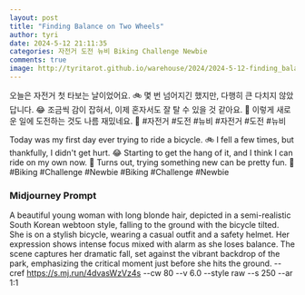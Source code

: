 ```yaml
---
layout: post
title: "Finding Balance on Two Wheels"
author: tyri
date: 2024-5-12 21:11:35
categories: 자전거 도전 뉴비 Biking Challenge Newbie
comments: true
image: http://tyritarot.github.io/warehouse/2024/2024-5-12-finding_balance_on_two_wheels_title.png
---
```


오늘은 자전거 첫 타보는 날이었어요. 🚲 몇 번 넘어지긴 했지만, 다행히 큰 다치지 않았답니다. 😂 조금씩 감이 잡혀서, 이제 혼자서도 잘 탈 수 있을 것 같아요. 🤗 이렇게 새로운 일에 도전하는 것도 나름 재밌네요. 💪 #자전거 #도전 #뉴비 #자전거 #도전 #뉴비

Today was my first day ever trying to ride a bicycle. 🚲 I fell a few times, but thankfully, I didn't get hurt. 😂 Starting to get the hang of it, and I think I can ride on my own now. 🤗 Turns out, trying something new can be pretty fun. 💪 #Biking #Challenge #Newbie #Biking #Challenge #Newbie

### Midjourney Prompt

A beautiful young woman with long blonde hair, depicted in a semi-realistic South Korean webtoon style, falling to the ground with the bicycle tilted. She is on a stylish bicycle, wearing a casual outfit and a safety helmet. Her expression shows intense focus mixed with alarm as she loses balance. The scene captures her dramatic fall, set against the vibrant backdrop of the park, emphasizing the critical moment just before she hits the ground. --cref <https://s.mj.run/4dvasWzVz4s> --cw 80 --v 6.0 --style raw --s 250 --ar 1:1
